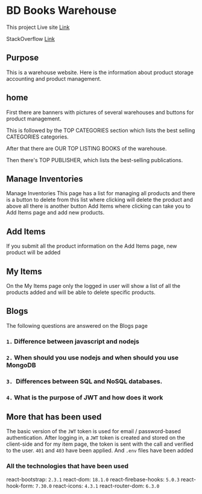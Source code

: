# BD Books Warehouse

This project Live site [Link](https://bd-books-warehouse.web.app/)

StackOverflow [Link](https://stackoverflow.com/questions/72155223/how-to-use-jwt-in-react)

## Purpose

This is a warehouse website. Here is the information about product storage accounting and product management.

## home

First there are banners with pictures of several warehouses and buttons for product management.

This is followed by the TOP CATEGORIES section which lists the best selling CATEGORIES categories.

After that there are OUR TOP LISTING BOOKS of the warehouse.

Then there's TOP PUBLISHER, which lists the best-selling publications.

## Manage Inventories

Manage Inventories This page has a list for managing all products and there is a button to delete from this list where clicking will delete the product and above all there is another button Add Items where clicking can take you to Add Items page and add new products.

## Add Items

If you submit all the product information on the Add Items page, new product will be added

## My Items

On the My Items page only the logged in user will show a list of all the products added and will be able to delete specific products.

## Blogs

The following questions are answered on the Blogs page

### `1.` Difference between javascript and nodejs

### `2.` When should you use nodejs and when should you use MongoDB

### `3. `Differences between SQL and NoSQL databases.

### `4.` What is the purpose of JWT and how does it work

## More that has been used

The basic version of the `JWT` token is used for email / password-based authentication. After logging in, a `JWT` token is created and stored on the client-side and for my item page, the token is sent with the call and verified to the user. `401` and `403` have been applied. And `.env` files have been added

### All the technologies that have been used

react-bootstrap: `2.3.1`
react-dom: `18.1.0`
react-firebase-hooks: `5.0.3`
react-hook-form: `7.30.0`
react-icons: `4.3.1`
react-router-dom: `6.3.0`

